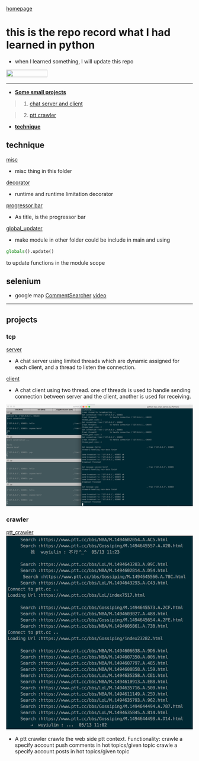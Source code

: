 [homepage](https://github.com/n3k0fi5t/)
# this is the repo record what I had learned in python
- when I learned something, I will update this repo

<img src="https://i.imgur.com/2tStxFL.jpg" width="47%" height="47%">


---
- [**Some small projects**](#projects)
> 1. [chat server and client](#tcp)

> 2. [ptt crawler](#crawler)


- [**technique**](#technique)

## technique
[misc](https://github.com/n3k0fi5t/pythonLearn/tree/master/misc)
- misc thing in this folder


[decorator](https://github.com/n3k0fi5t/pythonLearn/tree/master/decorator)
- runtime and runtime limitation decorator


[progressor bar](https://github.com/n3k0fi5t/pythonLearn/tree/master/progressor_bar)
- As title, is the progressor bar


[global_updater](https://github.com/n3k0fi5t/pythonLearn/tree/master/global_updater)
- make module in other folder could be include in main and using
```python
globals().update()
```
to update functions in the module scope

## selenium
- google map
  [CommentSearcher](https://github.com/n3k0fi5t/pythonLearn/blob/master/googlemap.py)
  [video](https://www.youtube.com/watch?v=S_FoFEcidPk)

---

## projects
### tcp
[server](https://github.com/n3k0fi5t/pythonLearn/blob/master/tcp_chat_server.py)
- A chat server using limited threads which are dynamic assigned for each client, and a thread
to listen the connection.

[client](https://github.com/n3k0fi5t/pythonLearn/blob/master/simple_client.py)
- A chat client using two thread. one of threads is used to handle sending connection between server and the client, another is used for receiving.

![image](https://github.com/n3k0fi5t/pythonLearn/blob/master/sample_picture/chat2.png)


### crawler
[ptt_crawler](https://github.com/n3k0fi5t/pythonLearn/blob/master/ptt_crawler.py)
![image](https://github.com/n3k0fi5t/pythonLearn/blob/master/sample_picture/crawler.png)
- A ptt crawler crawle the web side ptt context.
Functionality:
  crawle a specify account push comments in hot topics/given topic
  crawle a specify account posts in hot topics/given topic
